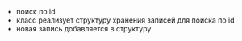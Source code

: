  - поиск по id 
 - класс реализует структуру хранения записей для поиска по id
 - новая запись добавляется в структуру